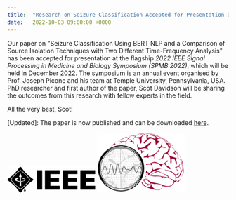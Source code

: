 ```yaml
---
title:  "Research on Seizure Classification Accepted for Presentation at the *IEEE SPMB 2022* [Updated]"
date:   2022-10-03 09:00:00 +0000
---
```


Our paper on "Seizure Classification Using BERT NLP and a Comparison of Source Isolation Techniques with Two Different Time-Frequency Analysis" has been accepted for presentation at the flagship *2022 IEEE Signal Processing in Medicine and Biology Symposium (SPMB 2022)*, which will be held in December 2022. The symposium is an annual event organised by Prof. Joseph Picone and his team at Temple University, Pennsylvania, USA. PhD researcher and first author of the paper, Scot Davidson will be sharing the outcomes from this research with fellow experts in the field.

All the very best, Scot!

\[Updated\]: The paper is now published and can be downloaded [here](https://doi.org/10.1109/SPMB55497.2022.10014769).

<img src="/assets/Figures/IEEE.jpg" width="200">
<img src="/assets/Figures/SPMB.png" width="200">
